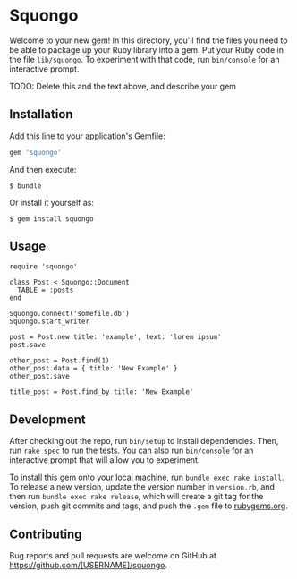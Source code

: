 # Squongo

Welcome to your new gem! In this directory, you'll find the files you need to be able to package up your Ruby library into a gem. Put your Ruby code in the file `lib/squongo`. To experiment with that code, run `bin/console` for an interactive prompt.

TODO: Delete this and the text above, and describe your gem

## Installation

Add this line to your application's Gemfile:

```ruby
gem 'squongo'
```

And then execute:

    $ bundle

Or install it yourself as:

    $ gem install squongo

## Usage

```
require 'squongo'

class Post < Squongo::Document
  TABLE = :posts
end

Squongo.connect('somefile.db')
Squongo.start_writer

post = Post.new title: 'example', text: 'lorem ipsum'
post.save

other_post = Post.find(1)
other_post.data = { title: 'New Example' }
other_post.save

title_post = Post.find_by title: 'New Example'
```

## Development

After checking out the repo, run `bin/setup` to install dependencies. Then, run `rake spec` to run the tests. You can also run `bin/console` for an interactive prompt that will allow you to experiment.

To install this gem onto your local machine, run `bundle exec rake install`. To release a new version, update the version number in `version.rb`, and then run `bundle exec rake release`, which will create a git tag for the version, push git commits and tags, and push the `.gem` file to [rubygems.org](https://rubygems.org).

## Contributing

Bug reports and pull requests are welcome on GitHub at https://github.com/[USERNAME]/squongo.
